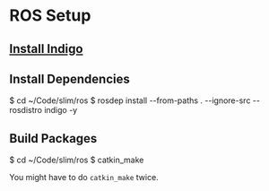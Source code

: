 
# ROS Setup

## [Install Indigo](http://wiki.ros.org/indigo/Installation/Ubuntu)

## Install Dependencies

   $ cd ~/Code/slim/ros
   $ rosdep install --from-paths . --ignore-src --rosdistro indigo -y

## Build Packages

   $ cd ~/Code/slim/ros
   $ catkin_make

You might have to do ```catkin_make``` twice.
